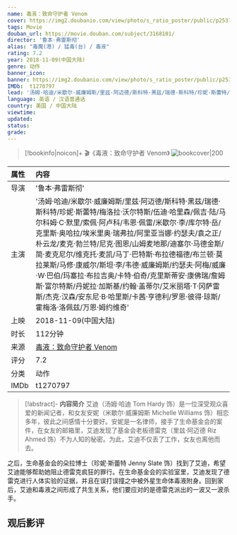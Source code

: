 ```yaml
---
name: 毒液：致命守护者 Venom
cover: https://img2.doubanio.com/view/photo/s_ratio_poster/public/p2537158013.jpg
tags: Movie
douban_url: https://movie.douban.com/subject/3168101/
director: '鲁本·弗雷斯彻'
alias: "毒魔(港) / 猛毒(台) / 毒液"
rating: 7.2
year: 2018-11-09(中国大陆)
genre: 动作
banner_icon: 
banner: https://img2.doubanio.com/view/photo/s_ratio_poster/public/p2537158013.jpg
IMDb:  t1270797
lead: '汤姆·哈迪/米歇尔·威廉姆斯/里兹·阿迈德/斯科特·黑兹/瑞德·斯科特/珍妮·斯蕾特/梅洛拉·沃尔特斯/伍迪·哈里森/佩吉·陆/马尔科姆·C·默里/索佩·阿卢科/韦恩·佩雷/米歇尔·李/库尔特·岳/克里斯·奥哈拉/埃米里奥·瑞弗拉/阿里亚当娜·约瑟夫/袁之正/朴云龙/麦克·勃兰特/尼克·图恩/山姆麦地那/迪塞尔·马德金斯/简·麦克尼尔/维克托·麦凯/马丁·巴特斯·布拉德福德/布兰顿·莫拉莱斯/马修·康威尔/斯坦·李/韦德·威廉姆斯/约瑟夫·阿梅/威廉·W·巴伯/玛塞拉·布拉吉奥/卡特·伯奇/克里斯蒂安·康佛瑞/詹姆斯·富尔特斯/丹妮拉·加斯基/约翰·盖蒂尔/艾米丽塔·T·冈萨雷斯/杰克·汉森/安东尼·B·哈里斯/卡茜·亨德利/罗恩·彼得·琼斯/霍梅洛·洛佩兹/万恩·姆约维奇' 
language: 英语 / 汉语普通话 
country: 美国 / 中国大陆 
viewtime:
updated: 
status: 
grade: 
---
```

> [!bookinfo|noicon]+ 🎬《毒液：致命守护者 Venom》
> ![bookcover|200](https://img2.doubanio.com/view/photo/s_ratio_poster/public/p2537158013.jpg)
>
| 属性 | 内容                                       |
|:---- |:------------------------------------------ |
| 导演 | '鲁本·弗雷斯彻'                         |
| 主演 | '汤姆·哈迪/米歇尔·威廉姆斯/里兹·阿迈德/斯科特·黑兹/瑞德·斯科特/珍妮·斯蕾特/梅洛拉·沃尔特斯/伍迪·哈里森/佩吉·陆/马尔科姆·C·默里/索佩·阿卢科/韦恩·佩雷/米歇尔·李/库尔特·岳/克里斯·奥哈拉/埃米里奥·瑞弗拉/阿里亚当娜·约瑟夫/袁之正/朴云龙/麦克·勃兰特/尼克·图恩/山姆麦地那/迪塞尔·马德金斯/简·麦克尼尔/维克托·麦凯/马丁·巴特斯·布拉德福德/布兰顿·莫拉莱斯/马修·康威尔/斯坦·李/韦德·威廉姆斯/约瑟夫·阿梅/威廉·W·巴伯/玛塞拉·布拉吉奥/卡特·伯奇/克里斯蒂安·康佛瑞/詹姆斯·富尔特斯/丹妮拉·加斯基/约翰·盖蒂尔/艾米丽塔·T·冈萨雷斯/杰克·汉森/安东尼·B·哈里斯/卡茜·亨德利/罗恩·彼得·琼斯/霍梅洛·洛佩兹/万恩·姆约维奇'                             |
| 上映 | 2018-11-09(中国大陆)                             |
| 时长 | 112分钟                   |
| 来源 | [毒液：致命守护者 Venom](https://movie.douban.com/subject/3168101/) |
| 评分 | 7.2                           |
| 分类 | 动作                            |
| IMDb | t1270797                             | 

> [!abstract]- **内容简介**
>  艾迪（汤姆·哈迪 Tom Hardy 饰）是一位深受观众喜爱的新闻记者，和女友安妮（米歇尔·威廉姆斯 Michelle Williams 饰）相恋多年，彼此之间感情十分要好。安妮是一名律师，接手了生命基金会的案件，在女友的邮箱里，艾迪发现了基金会老板德雷克（里兹·阿迈德 Riz Ahmed 饰）不为人知的秘密。为此，艾迪不仅丢了工作，女友也离他而去。

















之后，生命基金会的朵拉博士（珍妮·斯蕾特 Jenny Slate 饰）找到了艾迪，希望艾迪能够帮助她阻止德雷克疯狂的罪行。在生命基金会的实验室里，艾迪发现了德雷克进行人体实验的证据，并且在误打误撞之中被外星生命体毒液附身。回到家后，艾迪和毒液之间形成了共生关系，他们要应对的是德雷克派出的一波又一波杀手。
>  
## 观后影评
